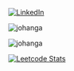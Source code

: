 <p align="left">
  <a href="https://www.linkedin.com/in/alexey-kopytov-33750762/"><img src="https://img.shields.io/badge/LinkedIn--_.svg?style=social&logo=linkedin" alt="LinkedIn"></a>
</p>
<p align="left"> <img src="https://github-readme-stats.vercel.app/api?username=johanga&count_private=true&show_icons=true" alt="johanga" /></p>
<p align="left"> <img src="https://github-profile-trophy.vercel.app/?username=johanga&column=8" alt="johanga" /> </p>

[![Leetcode Stats](https://leetcard.jacoblin.cool/johanga?ext=heatmap)](https://leetcode.com/johanga)

<!--
**johanga/johanga** is a ✨ _special_ ✨ repository because its `README.md` (this file) appears on your GitHub profile.

Here are some ideas to get you started:

- 🔭 I’m currently working on ...
- 🌱 I’m currently learning ...
- 👯 I’m looking to collaborate on ...
- 🤔 I’m looking for help with ...
- 💬 Ask me about ...
- 📫 How to reach me: ...
- 😄 Pronouns: ...
- ⚡ Fun fact: ...
-->
